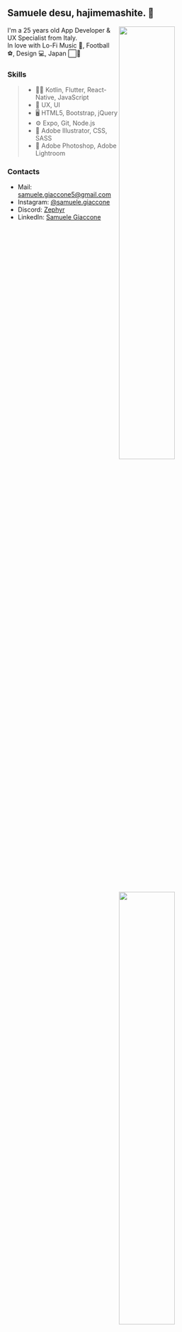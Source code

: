## Samuele desu, hajimemashite. 👋
[<img align="right" width="50%" src="https://github-readme-stats.vercel.app/api?username=xZero-s&theme=radical&show_icons=true&hide_border=true">](https://metrics.lecoq.io/xZero-s?template=classic)
[<img align="right" width="50%" src="http://github-readme-streak-stats.herokuapp.com?user=xZero-s&theme=radical&hide_border=true">](https://git.io/streak-stats)
<!-- ADD SPOTIFY -->

I'm a 25 years old App Developer & UX Specialist from Italy. <br>
In love with Lo-Fi Music 🎵, Football ⚽, Design 💻, Japan ⬜🔴

### Skills
> * 👨‍💻 Kotlin, Flutter, React-Native, JavaScript
> * 📘 UX, UI
> * 🖥️ HTML5, Bootstrap, jQuery
> * ⚙️ Expo, Git, Node.js
> * 🎨 Adobe Illustrator, CSS, SASS
> * 📸 Adobe Photoshop, Adobe Lightroom

### Contacts
 - Mail: [samuele.giaccone5@gmail.com](mailto:samuele.giaccone5@gmail.com)
 - Instagram: [@samuele.giaccone](https://instagram.com/samuele.giaccone)
 - Discord: [Zephyr](https://discordapp.com/users/233329691153399828)
 - LinkedIn: [Samuele Giaccone](https://www.linkedin.com/in/samuele-giaccone-164a60241/) 
<!--
**xZero-s/xZero-s** is a ✨ _special_ ✨ repository because its `README.md` (this file) appears on your GitHub profile.


Here are some ideas to get you started:

- 🔭 I’m currently working on ...
- 🌱 I’m currently learning ...
- 👯 I’m looking to collaborate on ...
- 🤔 I’m looking for help with ...
- 💬 Ask me about ...
- 📫 How to reach me: ...
- 😄 Pronouns: ...
- ⚡ Fun fact: ...
-->
